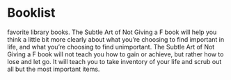 # Booklist
favorite library books.
The Subtle Art of Not Giving a F book will help you think a little bit more clearly about what you’re choosing to find important in life, and what you’re choosing to find unimportant.
The Subtle Art of Not Giving a F book will not teach you how to gain or achieve, but rather how to lose and let go.
It will teach you to take inventory of your life and scrub out all but the most important items.
